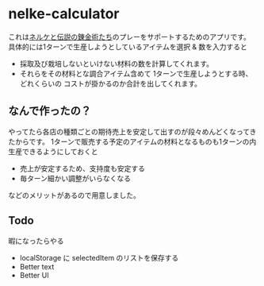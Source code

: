 # nelke-calculator

これは[ネルケと伝説の錬金術たち](https://www.gamecity.ne.jp/atelier/nelke/)のプレーをサポートするためのアプリです。
具体的には1ターンで生産しようとしているアイテムを選択 & 数を入力すると

- 採取及び栽培しないといけない材料の数を計算してくれます。
- それらをその材料とな調合アイテム含めて 1ターンで生産しようとする時、どれくらいの
  コストが掛かるのか合計を出してくれます。

## なんで作ったの？

やってたら各店の種類ごとの期待売上を安定して出すのが段々めんどくなってきたからです。
1ターンで販売する予定のアイテムの材料となるものも1ターンの内生産できるようにしておくと

- 売上が安定するため、支持度も安定する
- 毎ターン細かい調整がいらなくなる

などのメリットがあるので用意しました。

## Todo

暇になったらやる

- localStorage に selectedItem のリストを保存する
- Better text
- Better UI
